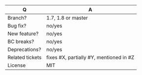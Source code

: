 | Q               | A
| --------------- | -----
| Branch?         | 1.7, 1.8 or master <!-- see the comment below -->
| Bug fix?        | no/yes
| New feature?    | no/yes
| BC breaks?      | no/yes
| Deprecations?   | no/yes <!-- don't forget to update the UPGRADE-*.md file -->
| Related tickets | fixes #X, partially #Y, mentioned in #Z
| License         | MIT

<!--
 - Bug fixes must be submitted against the 1.7 or 1.8 branch (the lowest possible)
 - Features and deprecations must be submitted against the master branch
 - Make sure that the correct base branch is set

 To be sure you are not breaking any Backward Compatibilities, check the documentation:
 https://docs.sylius.com/en/latest/book/organization/backward-compatibility-promise.html
-->
